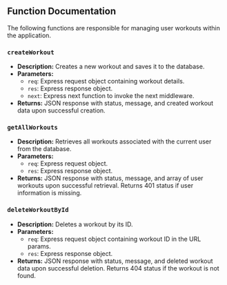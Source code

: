 ## Function Documentation

The following functions are responsible for managing user workouts within the application.

### `createWorkout`

- **Description:** Creates a new workout and saves it to the database.
- **Parameters:**
  - `req`: Express request object containing workout details.
  - `res`: Express response object.
  - `next`: Express next function to invoke the next middleware.
- **Returns:** JSON response with status, message, and created workout data upon successful creation.

### `getAllWorkouts`

- **Description:** Retrieves all workouts associated with the current user from the database.
- **Parameters:**
  - `req`: Express request object.
  - `res`: Express response object.
- **Returns:** JSON response with status, message, and array of user workouts upon successful retrieval. Returns 401 status if user information is missing.

### `deleteWorkoutById`

- **Description:** Deletes a workout by its ID.
- **Parameters:**
  - `req`: Express request object containing workout ID in the URL params.
  - `res`: Express response object.
- **Returns:** JSON response with status, message, and deleted workout data upon successful deletion. Returns 404 status if the workout is not found.

